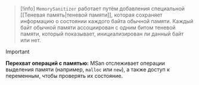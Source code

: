 
> [!info] 
> `MemorySanitizer` работает путём добавления специальной [[Теневая память|теневой памяти]], которая сохраняет информацию о состоянии каждого байта обычной памяти. Каждый байт обычной памяти ассоциирован с одним битом тeнeвой памяти, который показывает, инициализирован ли данный байт или нет.

> [!important] 
> **Перехват операций с памятью:** MSan отслеживает операции выделения памяти (например, `malloc` или `new`), а также доступ к переменным, чтобы проверять их состояние.

